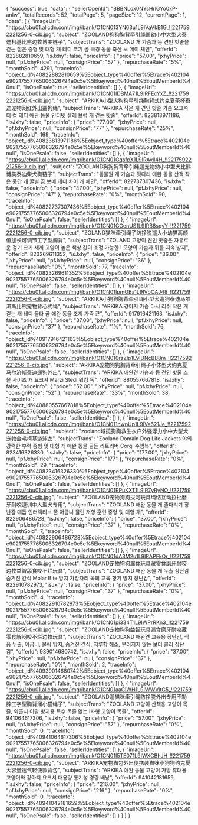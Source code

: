 



{
    "success": true,
    "data": {
        "sellerOpenId": "BBBNLox0NYsHrlGYo0xP-anIw",
        "totalRecords": 52,
        "totalPage": 5,
        "pageSize": 12,
        "currentPage": 1,
        "data": [
            {
                "imageUrl": "https://cbu01.alicdn.com/img/ibank/O1CN013YN63u1L9IVaVkB1G_!!2217592221256-0-cib.jpg",
                "subject": "ZOOLAND狗狗胸背牵引绳遛幼小中大型犬泰迪柯基比熊边牧博美链子",
                "subjectTrans": "ZOOLAND 개 가슴과 등 견인 밧줄을 걷는 젊은 중형 및 대형 개 테디 코기 곰 국경 동물 축산 보 메이 체인",
                "offerId": 822882810659,
                "isJxhy": false,
                "priceInfo": {
                    "price": "57.00",
                    "jxhyPrice": null,
                    "pfJxhyPrice": null,
                    "consignPrice": "57"
                },
                "repurchaseRate": "5%",
                "monthSold": 4291,
                "traceInfo": "object_id%40822882810659%5Eobject_type%40offer%5Etrace%402104e90217557765006326794e0c5e%5Ekeyword%40null%5EoutMemberId%40null",
                "isOnePsale": true,
                "sellerIdentities": []
            },
            {
                "imageUrl": "https://cbu01.alicdn.com/img/ibank/O1CN01IDBMA71L9IRFEcYxZ_!!2217592221256-0-cib.jpg",
                "subject": "ARKIKA小型犬狗狗牵引绳胸背式约克夏茶杯泰迪宠物网红外出遛狗绳",
                "subjectTrans": "ARKIKA 작은 개 견인 밧줄 가슴 요크셔 티 컵 테디 애완 동물 인터넷 셀레 브럼 개 걷는 밧줄",
                "offerId": 823813971186,
                "isJxhy": false,
                "priceInfo": {
                    "price": "77.00",
                    "jxhyPrice": null,
                    "pfJxhyPrice": null,
                    "consignPrice": "77"
                },
                "repurchaseRate": "25%",
                "monthSold": 169,
                "traceInfo": "object_id%40823813971186%5Eobject_type%40offer%5Etrace%402104e90217557765006326794e0c5e%5Ekeyword%40null%5EoutMemberId%40null",
                "isOnePsale": false,
                "sellerIdentities": []
            },
            {
                "imageUrl": "https://cbu01.alicdn.com/img/ibank/O1CN01GqsfpX1L9IRAyll4H_!!2217592221256-0-cib.jpg",
                "subject": "ZOOLAND狗狗胸背牵引绳遛宠物幼小中型犬比熊博美泰迪柴犬狗链子",
                "subjectTrans": "동물원 개 가슴과 뒷다리 애완 동물 산책 작은 중간 개 꿀벌 곰 보메 테디 차이 개 체인",
                "offerId": 822737307436,
                "isJxhy": false,
                "priceInfo": {
                    "price": "47.00",
                    "jxhyPrice": null,
                    "pfJxhyPrice": null,
                    "consignPrice": "47"
                },
                "repurchaseRate": "0%",
                "monthSold": 90,
                "traceInfo": "object_id%40822737307436%5Eobject_type%40offer%5Etrace%402104e90217557765006326794e0c5e%5Ekeyword%40null%5EoutMemberId%40null",
                "isOnePsale": false,
                "sellerIdentities": []
            },
            {
                "imageUrl": "https://cbu01.alicdn.com/img/ibank/O1CN01GGenUS1L9IRB8sqvY_!!2217592221256-0-cib.jpg",
                "subject": "ZOLAND猫咪牵引绳子防挣脱遛大小幼猫高颜值加长可调节工字型胸背",
                "subjectTrans": "ZOLAND 고양이 견인 밧줄은 자유로운 걷기 크기 새끼 고양이 높은 색상 값이 조정 가능한 I 모양의 가슴과 뒤를 지속 방지",
                "offerId": 823269611352,
                "isJxhy": false,
                "priceInfo": {
                    "price": "36.00",
                    "jxhyPrice": null,
                    "pfJxhyPrice": null,
                    "consignPrice": "36"
                },
                "repurchaseRate": "0%",
                "monthSold": 77,
                "traceInfo": "object_id%40823269611352%5Eobject_type%40offer%5Etrace%402104e90217557765006326794e0c5e%5Ekeyword%40null%5EoutMemberId%40null",
                "isOnePsale": false,
                "sellerIdentities": []
            },
            {
                "imageUrl": "https://cbu01.alicdn.com/img/ibank/O1CN01IpmOBa1L9IVbOAJ48_!!2217592221256-0-cib.jpg",
                "subject": "ARKIKA小狗狗胸背牵引绳小型犬遛狗泰迪马尔济斯比熊宠物背心式绳",
                "subjectTrans": "ARKIKA 강아지 가슴 다시 리쉬 작은 개 걷는 개 테디 몰타 곰 애완 동물 조끼 가죽 끈",
                "offerId": 917916421163,
                "isJxhy": false,
                "priceInfo": {
                    "price": "37.00",
                    "jxhyPrice": null,
                    "pfJxhyPrice": null,
                    "consignPrice": "37"
                },
                "repurchaseRate": "1%",
                "monthSold": 76,
                "traceInfo": "object_id%40917916421163%5Eobject_type%40offer%5Etrace%402104e90217557765006326794e0c5e%5Ekeyword%40null%5EoutMemberId%40null",
                "isOnePsale": false,
                "sellerIdentities": []
            },
            {
                "imageUrl": "https://cbu01.alicdn.com/img/ibank/O1CN010rzZlp1L9IUNcBB8m_!!2217592221256-0-cib.jpg",
                "subject": "ARKIKA宠物狗狗胸背牵引绳子小体型犬约克夏马尔济斯泰迪遛狗外出",
                "subjectTrans": "ARKIKA 애완견 가슴과 등 견인 밧줄 스몰 사이즈 개 요크셔 Marzi Stedi 워킹 독",
                "offerId": 880557667818,
                "isJxhy": false,
                "priceInfo": {
                    "price": "52.00",
                    "jxhyPrice": null,
                    "pfJxhyPrice": null,
                    "consignPrice": "52"
                },
                "repurchaseRate": "33%",
                "monthSold": 38,
                "traceInfo": "object_id%40880557667818%5Eobject_type%40offer%5Etrace%402104e90217557765006326794e0c5e%5Ekeyword%40null%5EoutMemberId%40null",
                "isOnePsale": false,
                "sellerIdentities": []
            },
            {
                "imageUrl": "https://cbu01.alicdn.com/img/ibank/O1CN011nwpUp1L9IVa621Je_!!2217592221256-0-cib.jpg",
                "subject": "zooland域揽狗狗救生衣户外强浮力小中大型犬宠物金毛柯基游泳衣",
                "subjectTrans": "Zooland Domain Dog Life Jackets 야외 강력한 부력 중형 및 대형 개 애완 동물 골든 리트리버 Corgi 수영복",
                "offerId": 823416326330,
                "isJxhy": false,
                "priceInfo": {
                    "price": "177.00",
                    "jxhyPrice": null,
                    "pfJxhyPrice": null,
                    "consignPrice": "177"
                },
                "repurchaseRate": "0%",
                "monthSold": 29,
                "traceInfo": "object_id%40823416326330%5Eobject_type%40offer%5Etrace%402104e90217557765006326794e0c5e%5Ekeyword%40null%5EoutMemberId%40null",
                "isOnePsale": false,
                "sellerIdentities": []
            },
            {
                "imageUrl": "https://cbu01.alicdn.com/img/ibank/O1CN01RPuKXT1L9IR7yRyNO_!!2217592221256-0-cib.jpg",
                "subject": "ZOOLAND宠物狗狗拔河玩具绳结互动拉扯磨牙耐咬逗训中大型犬专用",
                "subjectTrans": "ZOOLAND 애완 동물 개 줄다리기 장난감 매듭 인터랙티브 풀 어금니 물린 저항 훈련 중형 및 대형 개",
                "offerId": 822906486728,
                "isJxhy": false,
                "priceInfo": {
                    "price": "37.00",
                    "jxhyPrice": null,
                    "pfJxhyPrice": null,
                    "consignPrice": "37"
                },
                "repurchaseRate": "0%",
                "monthSold": 7,
                "traceInfo": "object_id%40822906486728%5Eobject_type%40offer%5Etrace%402104e90217557765006326794e0c5e%5Ekeyword%40null%5EoutMemberId%40null",
                "isOnePsale": false,
                "sellerIdentities": []
            },
            {
                "imageUrl": "https://cbu01.alicdn.com/img/ibank/O1CN01dA3M2u1L9IRAPFkOr_!!2217592221256-0-cib.jpg",
                "subject": "ZOOLAND宠物狗狗漏食玩具藏零食磨牙耐咬边牧益智舔食咬不烂玩具",
                "subjectTrans": "ZOOLAND 애완 동물 개 누출 장난감 숨겨진 간식 Molar Bite 방지 가장자리 목회 교육 핥기 방지 장난감",
                "offerId": 822910782973,
                "isJxhy": false,
                "priceInfo": {
                    "price": "37.00",
                    "jxhyPrice": null,
                    "pfJxhyPrice": null,
                    "consignPrice": "37"
                },
                "repurchaseRate": "0%",
                "monthSold": 4,
                "traceInfo": "object_id%40822910782973%5Eobject_type%40offer%5Etrace%402104e90217557765006326794e0c5e%5Ekeyword%40null%5EoutMemberId%40null",
                "isOnePsale": false,
                "sellerIdentities": []
            },
            {
                "imageUrl": "https://cbu01.alicdn.com/img/ibank/O1CN01pi334T1L9IWPrRKn3_!!2217592221256-0-cib.jpg",
                "subject": "ZOOLAND宠物狗狗益智玩具漏食磨牙耐咬藏零食解闷咬不烂边牧玩具",
                "subjectTrans": "ZOOLAND 애완견 교육용 장난감, 식품 누출, 어금니, 물림 방지, 숨겨진 간식, 지루함 해소, 부러지지 않는 보더 콜리 장난감",
                "offerId": 939014680742,
                "isJxhy": false,
                "priceInfo": {
                    "price": "37.00",
                    "jxhyPrice": null,
                    "pfJxhyPrice": null,
                    "consignPrice": "37"
                },
                "repurchaseRate": "0%",
                "monthSold": 2,
                "traceInfo": "object_id%40939014680742%5Eobject_type%40offer%5Etrace%402104e90217557765006326794e0c5e%5Ekeyword%40null%5EoutMemberId%40null",
                "isOnePsale": false,
                "sellerIdentities": []
            },
            {
                "imageUrl": "https://cbu01.alicdn.com/img/ibank/O1CN01aaCIWH1L9IWWVitG5_!!2217592221256-0-cib.jpg",
                "subject": "ZOOLAND遛猫咪牵引绳防挣脱外出专用不勒脖工字型胸背溜小猫绳子",
                "subjectTrans": "ZOOLAND 고양이 산책용 고양이 목줄, 외출시 이탈 방지용 특수 목줄 없는 I자형 고양이 목줄",
                "offerId": 941064617306,
                "isJxhy": false,
                "priceInfo": {
                    "price": "57.00",
                    "jxhyPrice": null,
                    "pfJxhyPrice": null,
                    "consignPrice": "57"
                },
                "repurchaseRate": "0%",
                "monthSold": 0,
                "traceInfo": "object_id%40941064617306%5Eobject_type%40offer%5Etrace%402104e90217557765006326794e0c5e%5Ekeyword%40null%5EoutMemberId%40null",
                "isOnePsale": false,
                "sellerIdentities": []
            },
            {
                "imageUrl": "https://cbu01.alicdn.com/img/ibank/O1CN01I5TE071L9IWXCBhJH_!!2217592221256-0-cib.jpg",
                "subject": "ARKIKA宠物猫包外出便携装猫咪小狗狗约克夏大容量透气轻便款背包",
                "subjectTrans": "ARKIKA 애완 동물 고양이 가방 휴대용 고양이와 강아지 요크셔 대용량 통기성 경량 배낭",
                "offerId": 941042181659,
                "isJxhy": false,
                "priceInfo": {
                    "price": "216.00",
                    "jxhyPrice": null,
                    "pfJxhyPrice": null,
                    "consignPrice": "216"
                },
                "repurchaseRate": "0%",
                "monthSold": 0,
                "traceInfo": "object_id%40941042181659%5Eobject_type%40offer%5Etrace%402104e90217557765006326794e0c5e%5Ekeyword%40null%5EoutMemberId%40null",
                "isOnePsale": false,
                "sellerIdentities": []
            }
        ]
    }
}